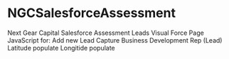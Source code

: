 # NGCSalesforceAssessment
Next Gear Capital Salesforce Assessment
Leads Visual Force Page
JavaScript for:
Add new Lead
Capture Business Development Rep (Lead)
Latitude populate
Longitide populate
